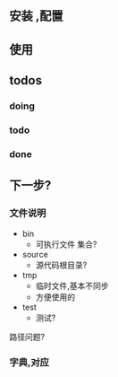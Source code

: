 ## 安装 ,配置

## 使用

## todos
### doing
### todo
### done

## 下一步?

### 文件说明
* bin
  * 可执行文件 集合?
* source
  * 源代码根目录?
* tmp 
  * 临时文件,基本不同步
  * 方便使用的
* test 
  * 测试?

路径问题?

### 字典,对应 
